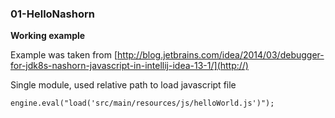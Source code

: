 ### 01-HelloNashorn ###

**Working example**

Example was taken from [http://blog.jetbrains.com/idea/2014/03/debugger-for-jdk8s-nashorn-javascript-in-intellij-idea-13-1/](http://)

Single module, used relative path to load javascript file 

`engine.eval("load('src/main/resources/js/helloWorld.js')");`
